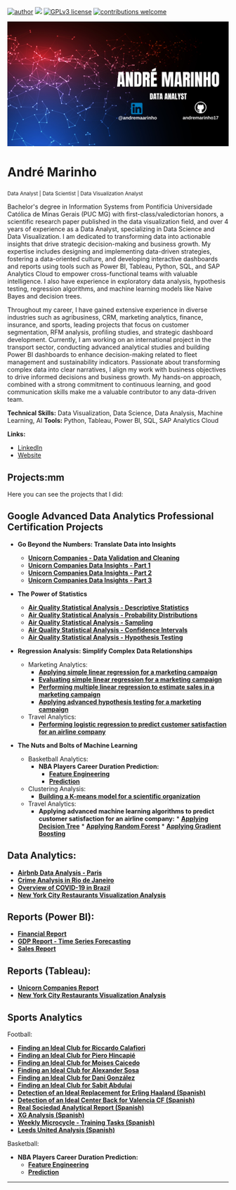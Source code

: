 [![author](https://img.shields.io/badge/author-andremaarinho-red.svg)](https://www.linkedin.com/in/andremaarinho/) [![](https://img.shields.io/badge/python-3.7+-blue.svg)](https://www.python.org/downloads/release/python-365/) [![GPLv3 license](https://img.shields.io/badge/License-GPLv3-blue.svg)](http://perso.crans.org/besson/LICENSE.html) [![contributions welcome](https://img.shields.io/badge/contributions-welcome-brightgreen.svg?style=flat)](https://github.com/carlosfab/data_science/issues)

<p align="center">
  <img src="https://raw.githubusercontent.com/andremarinho17/data_analytics_projects_en/refs/heads/main/banner.png" >
</p>

# André Marinho
<sub>Data Analyst | Data Scientist | Data Visualization Analyst</sub>

Bachelor's degree in Information Systems from Pontifícia Universidade Católica de Minas Gerais (PUC MG) with first-class/valedictorian honors, a scientific research paper published in the data visualization field, and over 4 years of experience as a Data Analyst, specializing in Data Science and Data Visualization. I am dedicated to transforming data into actionable insights that drive strategic decision-making and business growth. My expertise includes designing and implementing data-driven strategies, fostering a data-oriented culture, and developing interactive dashboards and reports using tools such as Power BI, Tableau, Python, SQL, and SAP Analytics Cloud to empower cross-functional teams with valuable intelligence. I also have experience in exploratory data analysis, hypothesis testing, regression algorithms, and machine learning models like Naive Bayes and decision trees.

Throughout my career, I have gained extensive experience in diverse industries such as agribusiness, CRM, marketing analytics, finance, insurance, and sports, leading projects that focus on customer segmentation, RFM analysis, profiling studies, and strategic dashboard development. Currently, I am working on an international project in the transport sector, conducting advanced analytical studies and building Power BI dashboards to enhance decision-making related to fleet management and sustainability indicators. Passionate about transforming complex data into clear narratives, I align my work with business objectives to drive informed decisions and business growth. My hands-on approach, combined with a strong commitment to continuous learning, and good communication skills make me a valuable contributor to any data-driven team.

**Technical Skills:** Data Visualization, Data Science, Data Analysis, Machine Learning, AI
**Tools:** Python, Tableau, Power BI, SQL, SAP Analytics Cloud

**Links:**
* [LinkedIn](https://www.linkedin.com/in/andremaarinho/)
* [Website](https://www.marinhodata.com/en)

## Projects:mm
Here you can see the projects that I did:

## Google Advanced Data Analytics Professional Certification Projects

* **Go Beyond the Numbers: Translate Data into Insights**
    * [**Unicorn Companies - Data Validation and Cleaning**](https://github.com/andremarinho17/data_analytics_projects_en/blob/main/Activity_Validate_and_clean_your_data.ipynb)
    * [**Unicorn Companies Data Insights - Part 1**](https://github.com/andremarinho17/data_analytics_projects_en/blob/main/Activity_Discover_what_is_in_your_dataset.ipynb)
    * [**Unicorn Companies Data Insights - Part 2**](https://github.com/andremarinho17/data_analytics_projects_en/blob/main/Activity_Structure_your_data_Andr%C3%A9_Marinho.ipynb)
    * [**Unicorn Companies Data Insights - Part 3**](https://colab.research.google.com/drive/17XRugth58lBcEx1aJ8HMz9Zg83t6TAdt?usp=sharing)
* **The Power of Statistics**
    * [**Air Quality Statistical Analysis - Descriptive Statistics**](https://github.com/andremarinho17/data_analytics_projects_en/blob/main/Activity_Explore_descriptive_statistics.ipynb)
    * [**Air Quality Statistical Analysis - Probability Distributions**](https://github.com/andremarinho17/data_analytics_projects_en/blob/main/Activity_Explore_probability_distributions_Andr%C3%A9_Marinho.ipynb)
    * [**Air Quality Statistical Analysis - Sampling**](https://github.com/andremarinho17/data_analytics_projects_en/blob/main/Activity_Explore_sampling_Andr%C3%A9_Marinho.ipynb)
    * [**Air Quality Statistical Analysis - Confidence Intervals**](https://github.com/andremarinho17/data_analytics_projects_en/blob/main/Activity_Explore_confidence_intervals_Andr%C3%A9_Marinho.ipynb)
    * [**Air Quality Statistical Analysis - Hypothesis Testing**](https://github.com/andremarinho17/data_analytics_projects_en/blob/main/Activity_Explore_hypothesis_testing_Andr%C3%A9_Marinho.ipynb)
* **Regression Analysis: Simplify Complex Data Relationships**
    * Marketing Analytics:
         * [**Applying simple linear regression for a marketing campaign**](https://github.com/andremarinho17/data_analytics_projects_en/blob/main/Activity_Run_simple_linear_regression.ipynb)
         * [**Evaluating simple linear regression for a marketing campaign**](https://github.com/andremarinho17/data_analytics_projects_en/blob/main/Activity_Evaluate_simple_linear_regression.ipynb)
         * [**Performing multiple linear regression to estimate sales in a marketing campaign**](https://github.com/andremarinho17/data_analytics_projects_en/blob/main/Activity_Perform_multiple_linear_regression.ipynb)
         * [**Applying advanced hypothesis testing for a marketing campaign**](https://github.com/andremarinho17/data_analytics_projects_en/blob/main/Activity_Hypothesis_testing_with_Python.ipynb)
    * Travel Analytics:
         * [**Performing logistic regression to predict customer satisfaction for an airline company**](https://github.com/andremarinho17/data_analytics_projects_en/blob/main/Activity_Perform_logistic_regression.ipynb)

* **The Nuts and Bolts of Machine Learning**
    * Basketball Analytics:
         * **NBA Players Career Duration Prediction:**
              * [**Feature Engineering**](https://github.com/andremarinho17/data_analytics_projects_en/blob/main/Activity_Perform_feature_engineering.ipynb)
              * [**Prediction**](https://github.com/andremarinho17/data_analytics_projects_en/blob/main/Activity_Build_a_Naive_Bayes_model.ipynb)
    * Clustering Analysis:
        * [**Building a K-means model for a scientific organization**](https://github.com/andremarinho17/data_analytics_projects_en/blob/main/Activity_Build_a_K_means_model.ipynb)
    * Travel Analytics:
        * **Applying advanced machine learning algorithms to predict customer satisfaction for an airline company:**
              * [**Applying Decision Tree**](https://github.com/andremarinho17/data_analytics_projects_en/blob/main/Activity_Build_a_decision_tree.ipynb)
              * [**Applying Random Forest**](https://github.com/andremarinho17/data_analytics_projects_en/blob/main/Activity_Build_a_random_forest_model_Andr%C3%A9_Marinho.ipynb)
              * [**Applying Gradient Boosting**](https://github.com/andremarinho17/data_analytics_projects_en/blob/main/Activity_Build_an_XGBoost_model_Andr%C3%A9_Marinho.ipynb)

## Data Analytics:
* [**Airbnb Data Analysis - Paris**](https://bit.ly/40grgjd)
* [**Crime Analysis in Rio de Janeiro**](https://bit.ly/4a3Berq)
* [**Overview of COVID-19 in Brazil**](https://www.marinhodata.com/en/panorama-do-covid-19)
* [**New York City Restaurants Visualization Analysis**](https://www.canva.com/design/DAGBjGwpLlM/Cd4tvJx20gTWktCl1iVVWw/view?utm_content=DAGBjGwpLlM&utm_campaign=designshare&utm_medium=link&utm_source=editor)
  
## Reports (Power BI):
* [**Financial Report**](https://bit.ly/474h4eQ)
* [**GDP Report - Time Series Forecasting**](https://bit.ly/44UBGEC)
* [**Sales Report**](https://bit.ly/43CFdXg)

## Reports (Tableau):
* [**Unicorn Companies Report**](https://public.tableau.com/app/profile/andr.marinho/viz/UnicornCompaniesReport/Dashboard1)
* [**New York City Restaurants Visualization Analysis**](https://public.tableau.com/app/profile/andr.marinho/viz/DataVizCourse-NYU-Module3-Exercise1/Dashboard1)

## Sports Analytics
Football:
* [**Finding an Ideal Club for Riccardo Calafiori**](https://www.canva.com/design/DAGK7S4W3gs/52TKZuzyiztnWumzQLznLA/view?utm_content=DAGK7S4W3gs&utm_campaign=designshare&utm_medium=link2&utm_source=uniquelinks&utlId=he99cfa9416)
* [**Finding an Ideal Club for Piero Hincapié**](https://www.canva.com/design/DAFSaGSqfM8/m87flxkrChCGPhcRoOlbGA/view?utm_content=DAFSaGSqfM8&utm_campaign=designshare&utm_medium=link&utm_source=publishsharelink)
* [**Finding an Ideal Club for Moises Caicedo**](https://www.canva.com/design/DAFRjBgEaBM/Bo2_3d4M6u0CdrdEFQdWdQ/view?utm_content=DAFRjBgEaBM&utm_campaign=designshare&utm_medium=link&utm_source=publishsharelink)
* [**Finding an Ideal Club for Alexander Sosa**](https://www.canva.com/design/DAFGgspoCgE/vH5y0IcylYrDIFPFGaAOwg/view?utm_content=DAFGgspoCgE&utm_campaign=designshare&utm_medium=link&utm_source=publishsharelink)
* [**Finding an Ideal Club for Dani González**](https://www.canva.com/design/DAFGa7HWqeA/Hx3vt41IzNMuK4uQlIDX-g/view?utm_content=DAFGa7HWqeA&utm_campaign=designshare&utm_medium=link&utm_source=publishsharelink)
* [**Finding an Ideal Club for Sabit Abdulai**](https://www.canva.com/design/DAFGUp0effk/MgShM5yZ4beeR0Na4xfzoA/view?utm_content=DAFGUp0effk&utm_campaign=designshare&utm_medium=link&utm_source=publishsharelink)
* [**Detection of an Ideal Replacement for Erling Haaland (Spanish)**](https://www.canva.com/design/DAFG34HPYZg/Y6Np5ilBxVHudPcmsRRR5g/view?utm_content=DAFG34HPYZg&utm_campaign=designshare&utm_medium=link&utm_source=publishsharelink)
* [**Detection of an Ideal Center Back for Valencia CF (Spanish)**](https://www.canva.com/design/DAFBibqKVV4/IswPA0QlDB2H-LsqkUm07g/view?utm_content=DAFBibqKVV4&utm_campaign=share_your_design&utm_medium=link&utm_source=shareyourdesignpanel)
* [**Real Sociedad Analytical Report (Spanish)**](https://www.canva.com/design/DAFC1wCrEWQ/OM09dBt1Mdn-jzDDx25VeA/view?utm_content=DAFC1wCrEWQ&utm_campaign=share_your_design&utm_medium=link&utm_source=shareyourdesignpanel)
* [**XG Analysis (Spanish)**](https://www.canva.com/design/DAE_e6LwCyY/Rl5SNCearHxUAR5gpOpXMA/watch?utm_content=DAE_e6LwCyY&utm_campaign=designshare&utm_medium=link&utm_source=publishsharelink)
* [**Weekly Microcycle - Training Tasks (Spanish)**](https://www.canva.com/design/DAFDtSyPbZ8/QDrBXxgC8lgAnA5yUovf8g/view?utm_content=DAFDtSyPbZ8&utm_campaign=designshare&utm_medium=link&utm_source=publishsharelink)
* [**Leeds United Analysis (Spanish)**](https://www.canva.com/design/DAEn8zdmubY/9qnwrtPT8YLeO67T_wkXew/view?utm_content=DAEn8zdmubY&utm_campaign=designshare&utm_medium=link&utm_source=sharebutton)
  
Basketball:
* **NBA Players Career Duration Prediction:**
    * [**Feature Engineering**](https://github.com/andremarinho17/data_analytics_projects_en/blob/main/Activity_Perform_feature_engineering.ipynb)
    * [**Prediction**](https://github.com/andremarinho17/data_analytics_projects_en/blob/main/Activity_Build_a_Naive_Bayes_model.ipynb)


---





